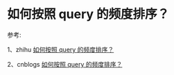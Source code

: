 # 如何按照 query 的频度排序？

参考: 

1、zhihu [如何按照 query 的频度排序？](https://zhuanlan.zhihu.com/p/112307161)

2、cnblogs [如何按照 query 的频度排序？](https://www.cnblogs.com/qmillet/p/12562304.html)

